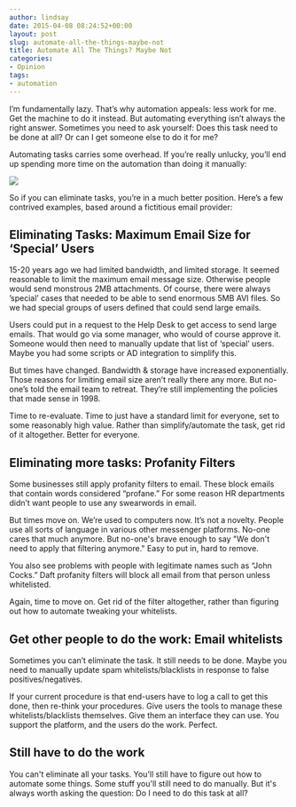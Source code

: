 ```yaml
---
author: lindsay
date: 2015-04-08 08:24:52+00:00
layout: post
slug: automate-all-the-things-maybe-not
title: Automate All The Things? Maybe Not
categories:
- Opinion
tags:
- automation
---
```


I’m fundamentally lazy. That’s why automation appeals: less work for me. Get the machine to do it instead. But automating everything isn’t always the right answer. Sometimes you need to ask yourself: Does this task need to be done at all? Or can I get someone else to do it for me?

Automating tasks carries some overhead. If you’re really unlucky, you’ll end up spending more time on the automation than doing it manually:

![](https://imgs.xkcd.com/comics/automation.png)

So if you can eliminate tasks, you’re in a much better position. Here’s a few contrived examples, based around a fictitious email provider:



## Eliminating Tasks: Maximum Email Size for ‘Special’ Users



15-20 years ago we had limited bandwidth, and limited storage. It seemed reasonable to limit the maximum email message size. Otherwise people would send monstrous 2MB attachments. Of course, there were always ’special’ cases that needed to be able to send enormous 5MB AVI files. So we had special groups of users defined that could send large emails.

Users could put in a request to the Help Desk to get access to send large emails. That would go via some manager, who would of course approve it. Someone would then need to manually update that list of ‘special’ users. Maybe you had some scripts or AD integration to simplify this.

But times have changed. Bandwidth & storage have increased exponentially. Those reasons for limiting email size aren’t really there any more. But no-one’s told the email team to retreat. They’re still implementing the policies that made sense in 1998.

Time to re-evaluate. Time to just have a standard limit for everyone, set to some reasonably high value. Rather than simplify/automate the task, get rid of it altogether. Better for everyone.



## Eliminating more tasks: Profanity Filters



Some businesses still apply profanity filters to email. These block emails that contain words considered “profane.” For some reason HR departments didn’t want people to use any swearwords in email.

But times move on. We’re used to computers now. It’s not a novelty. People use all sorts of language in various other messenger platforms. No-one cares that much anymore. But no-one's brave enough to say "We don't need to apply that filtering anymore." Easy to put in, hard to remove.

You also see problems with people with legitimate names such as “John Cocks.” Daft profanity filters will block all email from that person unless whitelisted.

Again, time to move on. Get rid of the filter altogether, rather than figuring out how to automate tweaking your whitelists.



## Get other people to do the work: Email whitelists



Sometimes you can’t eliminate the task. It still needs to be done. Maybe you need to manually update spam whitelists/blacklists in response to false positives/negatives.

If your current procedure is that end-users have to log a call to get this done, then re-think your procedures. Give users the tools to manage these whitelists/blacklists themselves. Give them an interface they can use. You support the platform, and the users do the work. Perfect.



## Still have to do the work



You can't eliminate all your tasks. You'll still have to figure out how to automate some things. Some stuff you'll still need to do manually. But it's always worth asking the question: Do I need to do this task at all?

